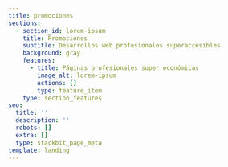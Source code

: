 ```yaml
---
title: promociones
sections:
  - section_id: lorem-ipsum
    title: Promociones
    subtitle: Desarrollos web profesionales superaccesibles
    background: gray
    features:
      - title: Páginas profesionales super económicas
        image_alt: lorem-ipsum
        actions: []
        type: feature_item
    type: section_features
seo:
  title: ''
  description: ''
  robots: []
  extra: []
  type: stackbit_page_meta
template: landing
---
```

